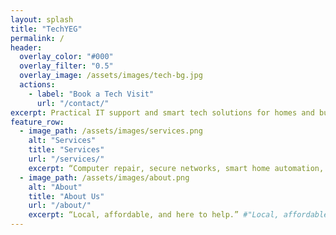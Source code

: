 ```yaml
---
layout: splash
title: "TechYEG"
permalink: /
header:
  overlay_color: "#000"
  overlay_filter: "0.5"
  overlay_image: /assets/images/tech-bg.jpg
  actions:
    - label: "Book a Tech Visit"
      url: "/contact/"
excerpt: Practical IT support and smart tech solutions for homes and businesses in Edmonton. #"Your local tech handyman — fixing computers, networks, and gadgets across Edmonton."
feature_row:
  - image_path: /assets/images/services.png
    alt: "Services"
    title: "Services"
    url: "/services/"
    excerpt: “Computer repair, secure networks, smart home automation, and more.” #"Computer repair, Wi-Fi setup, smart home, data recovery, and more."
  - image_path: /assets/images/about.png
    alt: "About"
    title: "About Us"
    url: "/about/"
    excerpt: “Local, affordable, and here to help.” #"Local, affordable, and friendly tech help."
---
```

